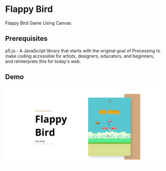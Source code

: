 # Flappy Bird
Flappy Bird Game Using Canvas

## Prerequisites
  p5.js:- A JavaScript library that starts with the original goal of Processing to make coding accessible for artists, designers, educators, and beginners, and reinterprets this for today's web.

## Demo
![FlappyBird](gif/FlappyBird.gif)
